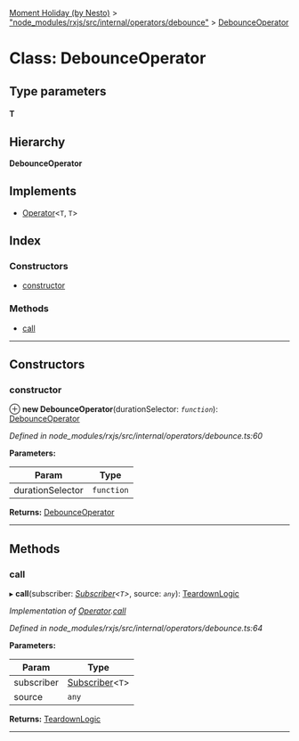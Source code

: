 [Moment Holiday (by Nesto)](../README.md) > ["node_modules/rxjs/src/internal/operators/debounce"](../modules/_node_modules_rxjs_src_internal_operators_debounce_.md) > [DebounceOperator](../classes/_node_modules_rxjs_src_internal_operators_debounce_.debounceoperator.md)

# Class: DebounceOperator

## Type parameters
#### T 
## Hierarchy

**DebounceOperator**

## Implements

* [Operator](../interfaces/_node_modules_rxjs_src_internal_operator_.operator.md)<`T`, `T`>

## Index

### Constructors

* [constructor](_node_modules_rxjs_src_internal_operators_debounce_.debounceoperator.md#constructor)

### Methods

* [call](_node_modules_rxjs_src_internal_operators_debounce_.debounceoperator.md#call)

---

## Constructors

<a id="constructor"></a>

###  constructor

⊕ **new DebounceOperator**(durationSelector: *`function`*): [DebounceOperator](_node_modules_rxjs_src_internal_operators_debounce_.debounceoperator.md)

*Defined in node_modules/rxjs/src/internal/operators/debounce.ts:60*

**Parameters:**

| Param | Type |
| ------ | ------ |
| durationSelector | `function` |

**Returns:** [DebounceOperator](_node_modules_rxjs_src_internal_operators_debounce_.debounceoperator.md)

___

## Methods

<a id="call"></a>

###  call

▸ **call**(subscriber: *[Subscriber](_node_modules_rxjs_src_internal_subscriber_.subscriber.md)<`T`>*, source: *`any`*): [TeardownLogic](../modules/_node_modules_rxjs_src_internal_types_.md#teardownlogic)

*Implementation of [Operator](../interfaces/_node_modules_rxjs_src_internal_operator_.operator.md).[call](../interfaces/_node_modules_rxjs_src_internal_operator_.operator.md#call)*

*Defined in node_modules/rxjs/src/internal/operators/debounce.ts:64*

**Parameters:**

| Param | Type |
| ------ | ------ |
| subscriber | [Subscriber](_node_modules_rxjs_src_internal_subscriber_.subscriber.md)<`T`> |
| source | `any` |

**Returns:** [TeardownLogic](../modules/_node_modules_rxjs_src_internal_types_.md#teardownlogic)

___

